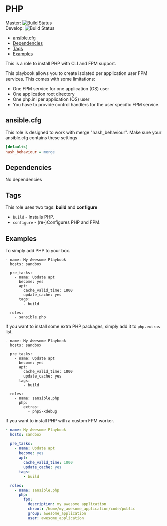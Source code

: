 # PHP

Master: ![Build Status](https://travis-ci.org/sansible/php.svg?branch=master)  
Develop: ![Build Status](https://travis-ci.org/sansible/php.svg?branch=develop)

* [ansible.cfg](#ansible-cfg)
* [Dependencies](#dependencies)
* [Tags](#tags)
* [Examples](#examples)

This is a role to install PHP with CLI and FPM support.

This playbook allows you to create isolated per application user FPM services.
This comes with some limitations:
* One FPM service for one application (OS) user
* One application root directory
* One php.ini per application (OS) user
* You have to provide control handlers for the user specific FPM service.




## ansible.cfg

This role is designed to work with merge "hash_behaviour". Make sure your
ansible.cfg contains these settings

```INI
[defaults]
hash_behaviour = merge
```




## Dependencies

No dependencies




## Tags

This role uses two tags: **build** and **configure**

* `build` - Installs PHP.
* `configure` - (re-)Configures PHP and FPM.




## Examples

To simply add PHP to your box.

~~~YML
- name: My Awesome Playbook
  hosts: sandbox

  pre_tasks:
    - name: Update apt
      become: yes
      apt:
        cache_valid_time: 1800
        update_cache: yes
      tags:
        - build

  roles:
    - sansible.php
~~~

If you want to install some extra PHP packages, simply add it to `php.extras` list.

~~~YML
- name: My Awesome Playbook
  hosts: sandbox

  pre_tasks:
    - name: Update apt
      become: yes
      apt:
        cache_valid_time: 1800
        update_cache: yes
      tags:
        - build

  roles:
    - name: sansible.php
      php:
        extras:
          - php5-xdebug
~~~

If you want to install PHP with a custom FPM worker.

~~~YAML
- name: My Awesome Playbook
  hosts: sandbox

  pre_tasks:
    - name: Update apt
      become: yes
      apt:
        cache_valid_time: 1800
        update_cache: yes
      tags:
        - build

  roles:
    - name: sansible.php
      php:
        fpm:
          description: my awesome application
          chroot: /home/my_awesome_application/code/public
          group: awesome_application
          user: awesome_application
~~~
